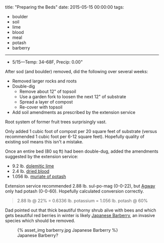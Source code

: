 title: "Preparing the Beds"
date: 2015-05-15 00:00:00
tags:
  - boulder
  - soil
  - lime
  - blood
  - meal
  - potash
  - barberry
---

- 5/15&mdash;Temp: 34&ndash;68F, Precip: 0.00"

After sod (and boulder) removed, did the following over several weeks:

- Removed larger rocks and roots
- Double-dig
  - Remove about 12" of topsoil
  - Use a garden fork to loosen the next 12" of substrate
  - Spread a layer of compost
  - Re-cover with topsoil
- Add soil amendments as prescribed by the extension service

Root system of former fruit trees surprisingly vast.

Only added 1 cubic foot of compost per 20 square feet of substrate (versus
recommended 1 cubic foot per 6-12 square feet). Hopefully quality of existing
soil means this isn't a mistake.

Once an entire bed (80 sq ft) had been double-dug, added the amendments
suggested by the extension service:

- 9.2 lb. [dolemitic lime](https://en.wikipedia.org/wiki/Dolomite)
- 2.4 lb. [dried blood](http://www.espoma.com/product/blood-meal/)
- 1.056 lb. [muriate of potash](http://www.fertilome.com/product.aspx?pid=2121bc21-6dc1-4b0f-830b-3bc809c97948)

Extension service recommended 2.88 lb. sul-po-mag (0-0-22), but
[Agway](achilleagway.com) only had potash (0-0-60). Hopefully calculated
conversion correctly.

> 2.88 lb @ 22% = 0.6336 lb. potassium = 1.056 lb. potash @ 60%

Dad pointed out that thick beautiful thorny shrub alive with bees and which gets
beautiful red berries in winter is likely
[Japanese Barberry](https://en.wikipedia.org/wiki/Berberis_thunbergii), an
invasive species which should be removed.

<figure>
  {% asset_img barberry.jpg Japanese Barberry %}
  <figcaption>Japanese Barberry?</figcaption>
</figure>
